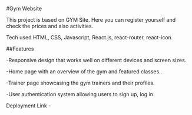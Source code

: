 #Gym Website

This project is based on GYM Site. Here you can register yourself and check the prices and also activities.

Tech used HTML, CSS, Javascript, React.js, react-router, react-icon.

##Features

-Responsive design that works well on different devices and screen sizes.

-Home page with an overview of the gym and featured classes..

-Trainer page showcasing the gym trainers and their profiles.

-User authentication system allowing users to sign up, log in.

Deployment Link - 
